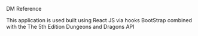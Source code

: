 DM Reference 

This application is used built using React JS via hooks
BootStrap
combined with the The 5th Edition Dungeons and Dragons API
